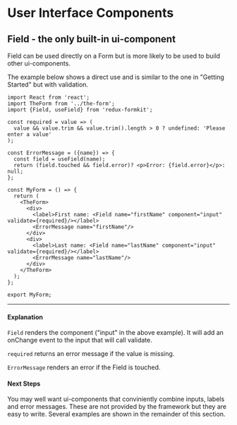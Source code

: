 # User Interface Components


## Field - the only built-in ui-component

Field can be used directly on a Form but is more likely to be used to build other ui-components.

The example below shows a direct use and is similar to the one in "Getting Started" but with validation. 

<!-- STORY -->

```
import React from 'react';
import TheForm from '../the-form';
import {Field, useField} from 'redux-formkit';

const required = value => (
  value && value.trim && value.trim().length > 0 ? undefined: 'Please enter a value'
);

const ErrorMessage = ({name}) => {
  const field = useField(name);
  return (field.touched && field.error)? <p>Error: {field.error}</p>: null;
};

const MyForm = () => {  
  return (
    <TheForm>
      <div>
        <label>First name: <Field name="firstName" component="input" validate={required}/></label>
        <ErrorMessage name="firstName"/>
      </div>
      <div>
        <label>Last name: <Field name="lastName" component="input" validate={required}/></label>
        <ErrorMessage name="lastName"/>
      </div>
    </TheForm>
  );
};

export MyForm;
```
---
#### Explanation
`Field` renders the component ("input" in the above example). It will add an onChange event to the input that will call validate.

`required` returns an error message if the value is missing.

`ErrorMessage` renders an error if the Field is touched.


#### Next Steps
You may well want ui-components that conviniently combine inputs, labels and error messages. These are not provided by the framework but they are easy to write. Several examples are shown in the remainder of this section. 